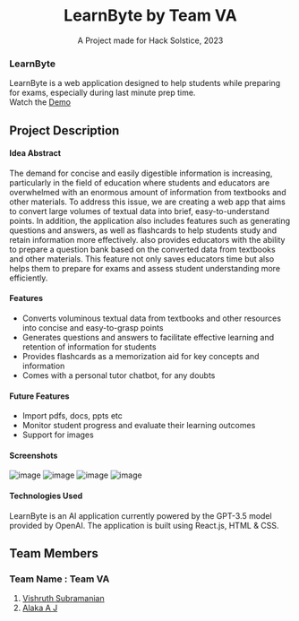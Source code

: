 # **<div align="center">LearnByte by Team VA</div>**  
<div align="center">A Project made for Hack Solstice, 2023</div>

### LearnByte
LearnByte is a web application designed to help students while preparing for exams, especially during last minute prep time.    
Watch the [Demo](https://youtu.be/0ejyU9_C29k)

## Project Description

#### **Idea Abstract**
The demand for concise and easily digestible information is increasing, particularly in the field of education where students and educators are overwhelmed with an enormous amount of information from textbooks and other materials. To address this issue, we are creating a web app that aims to convert large volumes of textual data into brief, easy-to-understand points. In addition, the application also includes features such as generating questions and answers, as well as flashcards to help students study and retain information more effectively. also provides educators with the ability to prepare a question bank based on the converted data from textbooks and other materials. This feature not only saves educators time but also helps them to prepare for exams and assess student understanding more efficiently.

#### **Features**
- Converts voluminous textual data from textbooks and other resources into concise and easy-to-grasp points
- Generates questions and answers to facilitate effective learning and retention of information for students
- Provides flashcards as a memorization aid for key concepts and information
- Comes with a personal tutor chatbot, for any doubts

#### **Future Features**
- Import pdfs, docs, ppts etc
- Monitor student progress and evaluate their learning outcomes
- Support for images

#### **Screenshots**

![image](https://user-images.githubusercontent.com/55310756/235326865-e99dd610-a3c0-45de-8b5d-cf360a69a943.png)
![image](https://user-images.githubusercontent.com/55310756/235326879-bc63f2ce-8e73-4a2b-8c90-c50a1219bf33.png)
![image](https://user-images.githubusercontent.com/55310756/235326896-d05a71cb-a44d-41bc-83c1-6025724546d3.png)
![image](https://user-images.githubusercontent.com/55310756/235326746-b148dee4-8e31-4cee-bdf5-b04a55bd761a.png)

#### **Technologies Used**
LearnByte is an AI application currently powered by the GPT-3.5 model provided by OpenAI. The application is built using React.js, HTML & CSS.   


## Team Members
### **Team Name** : Team VA
1. [Vishruth Subramanian](https://github.com/Vishruth-S)
2. [Alaka A J](https://github.com/alaka03aj)
